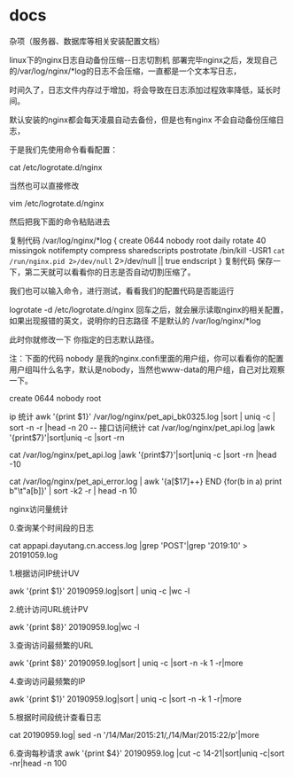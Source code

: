 # docs
杂项（服务器、数据库等相关安装配置文档）


linux下的nginx日志自动备份压缩--日志切割机
部署完毕nginx之后，发现自己的/var/log/nginx/*log的日志不会压缩，一直都是一个文本写日志，

时间久了，日志文件内存过于增加，将会导致在日志添加过程效率降低，延长时间。

默认安装的nginx都会每天凌晨自动去备份，但是也有nginx 不会自动备份压缩日志，

于是我们先使用命令看看配置： 

   cat /etc/logrotate.d/nginx 
 

当然也可以直接修改   

vim  /etc/logrotate.d/nginx 
 

然后把我下面的命令粘贴进去

复制代码
/var/log/nginx/*log {
create 0644 nobody root
daily
rotate 40
missingok
notifempty
compress
sharedscripts
postrotate
/bin/kill -USR1 `cat /run/nginx.pid 2>/dev/null` 2>/dev/null || true
endscript
}
复制代码
保存一下，第二天就可以看看你的日志是否自动切割压缩了。

我们也可以输入命令，进行测试，看看我们的配置代码是否能运行

logrotate -d /etc/logrotate.d/nginx
回车之后，就会展示读取nginx的相关配置，如果出现报错的英文，说明你的日志路径 不是默认的  /var/log/nginx/*log

此时你就修改一下 你指定的日志默认路径。

注：下面的代码 nobody 是我的nginx.confi里面的用户组，你可以看看你的配置用户组叫什么名字，默认是nobody，当然也www-data的用户组，自己对比观察一下。

create 0644 nobody root

ip 统计
awk '{print $1}'  /var/log/nginx/pet_api_bk0325.log |sort | uniq -c | sort -n -r |head -n 20
 -- 接口访问统计
cat /var/log/nginx/pet_api.log |awk '{print$7}'|sort|uniq -c |sort -rn

 cat /var/log/nginx/pet_api.log |awk '{print$7}'|sort|uniq -c |sort -rn |head -10
 
 cat  /var/log/nginx/pet_api_error.log | awk '{a[$17]++} END {for(b in a) print b"\t"a[b]}' | sort -k2 -r | head -n 10
 
 nginx访问量统计
 
0.查询某个时间段的日志
 
cat appapi.dayutang.cn.access.log |grep 'POST'|grep '2019:10' > 20191059.log
 
1.根据访问IP统计UV
 
awk '{print $1}' 20190959.log|sort | uniq -c |wc -l
 
2.统计访问URL统计PV
 
awk '{print $8}' 20190959.log|wc -l
 
3.查询访问最频繁的URL
 
awk '{print $8}' 20190959.log|sort | uniq -c |sort -n -k 1 -r|more
 
4.查询访问最频繁的IP
 
awk '{print $1}' 20190959.log|sort | uniq -c |sort -n -k 1 -r|more
 
5.根据时间段统计查看日志
 
cat 20190959.log| sed -n '/14\/Mar\/2015:21/,/14\/Mar\/2015:22/p'|more
 
6.查询每秒请求
awk '{print $4}' 20190959.log |cut -c 14-21|sort|uniq -c|sort -nr|head -n 100
